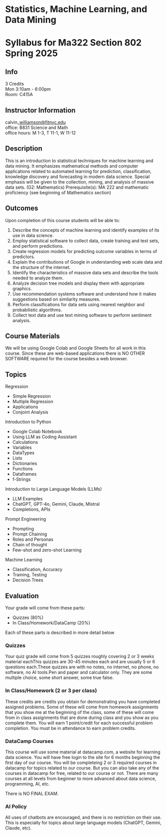 # Statistics, Machine Learning, and Data Mining

# Syllabus for Ma322 Section 802 Spring 2025

## Info 

3 Credits  
Mon 3:10am - 6:00pm   
Room: C415A  

## Instructor Information

calvin\_williamson@fitnyc.edu  
office: B831 Science and Math  
office hours: M 1-3, T 11-1, W 11-12  

## Description

This is an introduction to statistical techniques for machine learning and data mining. It emphasizes mathematical methods and computer applications related to automated learning for prediction, classification, knowledge discovery and forecasting in modern data science. Special emphasis will be given to the collection, mining, and analysis of massive data sets. (G2: Mathematics) Prerequisite(s): MA 222 and mathematic proficiency (see beginning of Mathematics section)

## Outcomes
Upon completion of this course students will be able to:

1. Describe the concepts of machine learning and identify examples of its use in data science.
2. Employ statistical software to collect data, create training and test sets, and perform predictions.
3. Create regression models for predicting outcome variables in terms of predictors.
4. Explain the contributions of Google in understanding web scale data and the structure of the internet.
5. Identify the characteristics of massive data sets and describe the tools needed to analyze them.
6. Analyze decision tree models and display them with appropriate graphics.
7. Use recommendation systems software and understand how it makes suggestions based on similarity measures.
8. Perform classifications for data sets using nearest neighbor and probabilistic algorithms.
9. Collect text data and use text mining software to perform sentiment analysis.

## Course Materials

We will be using Google Colab and Google Sheets for all work in this course. Since these are web-based applications there is NO OTHER SOFTWARE required for the course besides a web browser.

## Topics

Regression

- Simple Regression
- Multiple Regression
- Applications
- Conjoint Analysis

Introduction to Python

- Google Colab Notebook
- Using LLM as Coding Assistant
- Calculations
- Variables 
- DataTypes
- Lists
- Dictionaries
- Functions
- Dataframes
- f-Strings

Introduction to Large Language Models (LLMs)

- LLM Examples
- ChatGPT, GPT-4o, Gemini, Claude, Mistral
- Completions, APIs

Prompt Engineering

- Prompting
- Prompt Chaining
- Roles and Personas
- Chain of thought
- Few-shot and zero-shot Learning

Machine Learning

- Classification, Accuracy
- Training, Testing
- Decision Trees

## Evaluation

Your grade will come from these parts:

- Quizzes  (80%)
- In Class/Homework/DataCamp (20%)

Each of these parts is described in more detail below

### Quizzes

Your quiz grade will come from 5 quizzes roughly covering 2 or 3 weeks material eachThis quizzes are 30-45 minutes each and are usually 5 or 6 questions each.These quizzes are with no notes, no internet, no phone, no software, no AI tools.Pen and paper and calculator only. They are some multiple choice, some short answer, some true false.

### In Class/Homework (2 or 3 per class)

These credits are credits you obtain for demonstrating you have completed assigned problems. Some of these will come from homework assignments that you show me at the beginning of the class, some of these will come from in class assignments that are done during class and you show as you complete them. You will earn 1 point/credit for each successful problem completion. You must be in attendance to earn problem credits.

### DataCamp Courses

This course will use some material at datacamp.com, a website for learning data science. You will have free login to the site for 6 months beginning the first day of our course. You will be completeing 2 or 3 required courses in datacamp for topics related to our course. But you can also take any of the courses in datacamp for free, related to our course or not. There are many courses at all levels from beginner to more advanced about data science, programming, AI, etc.

There is NO FINAL EXAM.

### AI Policy

All uses of chatbots are encouraged, and there is no restriction on their use. This is especially for topics about large language models (ChatGPT, Gemini, Claude, etc).

